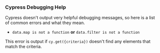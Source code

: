 ### Cypress Debugging Help

Cypress doesn't output very helpful debugging messages, so here is a list of common errors and what they mean.

- `data.map is not a function` **or** `data.filter is not a function`

This error is output if `cy.get({criteria})` doesn't find any elements that match the criteria.